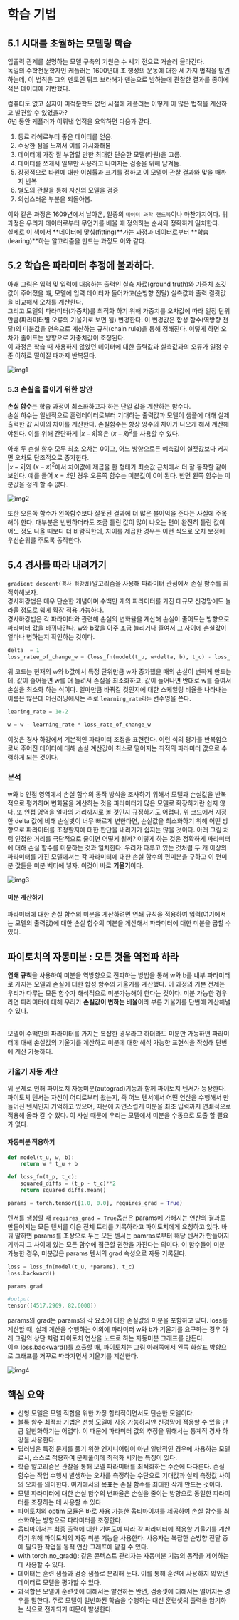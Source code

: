 # 학습 기법

## 5.1 시대를 초월하는 모델링 학습

입출력 관계를 설명하는 모델 구축의 기원은 수 세기 전으로 거슬러 올라간다.   
독일의 수학천문학자인 케플러는 1600년대 초 행성의 운동에 대한 세 가지 법칙을 발견하는데, 이 법칙은 그의 멘토인 튀코 브라해가 맨눈으로 밤하늘에 관찰한 결과를 종이에 적은 데이터에 기반했다.  
  
컴퓨터도 없고 심지어 미적분학도 없던 시절에 케플러는 어떻게 이 많은 법칙을 계산하고 발견할 수 있었을까?  
6년 동안 케플러가 이뤄낸 업적을 요약하면 다음과 같다.  
1. 동료 라헤로부터 좋은 데이터를 얻음.
2. 수상한 점을 느껴서 이를 가시화해봄
3. 데이터에 가장 잘 부합할 만한 최대한 단순한 모델(타원)을 고름.
4. 데이터를 쪼개서 일부만 사용하고 나머지는 검증을 위해 남겨둠.
5. 장정적으로 타원에 대한 이심률과 크기를 정하고 이 모델이 관찰 결과와 맞을 때까지 반복
6. 별도의 관찰을 통해 자신의 모델을 검증
7. 의심스러운 부분을 되돌아봄.

이와 같은 과정은 1609년에서 날아온, 일종의 `데이터 과학 핸드북`이나 마찬가지이다. 위 과정은 우리가 데이터로부터 무언가를 배울 때 정의하는 순서와 정확하게 일치한다.  
실제로 이 책에서 **데이터에 맞춰(fitting)**가는 과정과 데이터로부터 **학습(learing)**하는 알고리즘을 만드는 과정도 이와 같다.   

## 5.2 학습은 파라미터 추정에 불과하다.
아래 그림은 입력 및 입력에 대응하는 출력인 실측 자료(ground truth)와 가중치 초깃값이 주어졌을 떄, 모델에 입력 데이터가 들어가고(순방향 전달) 실측값과 출력 결괏값을 비교해서 오차를 계산한다.  
그리고 모델의 파라미터(가중치)를 최적화 하기 위해 가중치를 오차값에 따라 일정 단위만큼(파라미터별 오류의 기울기로 보면 됨) 변경한다. 
이 변경값은 합성 함수(역방향 전달)의 미분값을 연속으로 계산하는 규칙(chain rule)을 통해 정해진다. 이렇게 하면 오차가 줄어드는 방향으로 가중치값이 조정된다.   
이 과정은 학습 때 사용하지 않았던 데이터에 대한 출력값과 실측값과의 오류가 일정 수준 이하로 떨어질 때까지 반복된다. 


![img1](images/img1.jpeg)

### 5.3 손실을 줄이기 위한 방안
 **손실 함수**는 학습 과정이 최소화하고자 하는 단일 값을 계산하는 함수다.  
 손실 하수는 일반적으로 훈련데이터로부터 기대하는 출력값과 모델이 샘플에 대해 실제 출력한 값 사이의 차이를 계산한다. 
 손실함수는 항상 양수의 차이가 나오게 해서 계산해야된다. 이를 위해 간단하게 $|x-\bar{x}|$혹은 $(x-\bar{x})^2$를 사용할 수 있다.  

아래 두 손실 함수 모두 최소 오차는 0이고, 어느 방향으로든 예측값이 실젯값보다 커지면 오차도 단조적으로 증가한다.  
$|x-\bar{x}|$와 $(x-\bar{x})^2$에서 차이값에 제곱을 한 형태가 최솟값 근처에서 더 잘 동작할 같아 보인다. 예를 들어 $x = \bar{x}$인 경우 오른쪽 함수는 미분값이 0이 된다. 반면 왼쪽 함수는 미분값을 정의 할 수 없다.   

![img2](images/img2.jpeg)  

또한 오른쪽 함수가 왼쪽함수보다 잘못된 결과에 더 많은 불이익을 준다는 사실에 주목해야 한다. 대부분은 빈번하더라도 조금 틀린 값이 많이 나오는 편이 완전히 틀린 값이 어느 정도 나올 때보다 더 바람직한데, 차이를 제곱한 경우는 이런 식으로 오차 보정에 우선순위를 주도록 동작한다. 

## 5.4 경사를 따라 내려가기  
`gradient descent(경사 하강법)`알고리즘을 사용해 파라미터 관점에서 손실 함수를 최적화해보자.  
경사하강법은 매우 단순한 개념이며 수백만 개의 파라미터를 가진 대규모 신경망에도 놀라울 정도로 쉽게 확장 적용 가능하다.   
경사하강법은 각 파라미터와 관련해 손실의 변화율을 계산해 손실이 줄어도는 방향으로 파라미터 값을 바꿔나간다. w와 b값을 아주 조금 늘리거나 줄여서 그 사이에 손실값이 얼마나 변하는지 확인하는 것이다.  

```python
delta  = 1
loss_ratee_of_change_w = (loss_fn(model(t_u, w+delta, b), t_c) - loss_fn(model(t-u, w - delta, b), t_c)) / (2.0 * delta)
```
위 코드는 현재의 w와 b값에서 특정 단위만큼 w가 증가했을 때의 손실이 변하게 만드는데, 값이 줄어들면 w를 더 늘려서 손실을 최소화하고, 값이 늘어나면 반대로 w를 줄여서 손실을 최소화 하는 식이다.  얼마만큼 바꿔갈 것인지에 대한 스케일링 비율을 나타내는  이름은 많은데 머신러닝에서는 주로 `learning_rate라는` 변수명을 쓴다.  

```python
learing_rate = 1e-2

w = w - learning_rate * loss_rate_of_change_w
```

이것은 경사 하강에서 기본적인 파라미터 조정을 표현한다. 이런 식의 평가를 반복함으로써 주어진 데이터에 대해 손실 계산값이 최소로 떨어지는 최적의 파라미터 값으로 수렴하게 되는 것이다.   

### 분석
w와 b 인접 영역에서 손실 함수의 동작 방식을 조사하기 위해서 모델과 손실값을 반복적으로 평가하며 변화율을 계산하는 것을 파라미터가 많은 모델로 확장하기란 쉽지 않다. 또 인접 영역을 얼마의 거리까지로 볼 것인지 규정하기도 어렵다. 위 코드에서 지정한 delta 값에 비해 손실밧이 너무 빠르게 변한다면, 손실값을 최소화하기 위해 어떤 방향으로 파라미터를 조정할지에 대한 판단을 내리기가 쉽지는 않을 것이다. 
아래 그림 처럼 인접한 거리를 극단적으로 줄이면 어떻게 될까? 이렇게 하는 것은 정확하게 파라미터에 대해 손실 함수를 미분하는 것과 일치한다. 우리가 다루고 있는 것처럼 두 개 이상의 파라미터를 가진 모델에서는 각 파라미터에 대한 손실 함수의 편미분을 구하고 이 편미분 값들을 미분 벡터에 넣자. 이것이 바로 **기울기**이다.

![img3](imges/img3.jpeg)   

#### 미분 계산하기
파라미터에 대한 손실 함수의 미분을 계산하려면 연쇄 규칙을 적용하여 입력(여기에서는 모델의 출력값)에 대한 손실 함수의 미분을 게산해서 파라미터에 대한 미분을 곱할 수 있다. 

## 파이토치의 자동미분 : 모든 것을 역전파 하라
**연쇄 규칙**을 사용하여 미분을 역방향으로 전파하는 방법을 통해 w와 b를 내부 파라미터로 가지는 모델과 손실에 대한 합성 함수의 기울기를 계산했다. 
이 과정의 기본 전제는 우리가 다루는 모든 함수가 해석적으로 미분가능해야 한다는 것이다. 미분 가능한 경우라면 파라미터에 대해 우리가 **손실값이 변하는 비율**이라 부른 기울기를 단번에 계산해낼 수 있다.   
<br/>   

모델이 수백만의 파라미터를 가지는 복잡한 경우라고 하더라도 미분만 가능하면 파라미터에 대해 손실값의 기울기를 계산하고 미분에 대한 해석 가능한 표현식을 작성해 단번에 계산 가능하다.  

### 기울기 자동 계산 
위 문제로 인해 파이토치 자동미분(autograd)기능과 함께 파이토치 텐서가 등장한다. 파이토치 텐서는 자신이 어디로부터 왔는지, 즉 어느 텐서에서 어떤 연산을 수행해서 만들어진 텐서인지 기억하고 있으며, 때문에 자연스럽게 미분을 최초 입력까지 연쇄적으로 적용해 올라 갈 수 있다. 이 사실 때문에 우리는 모델에서 미분을 수동으로 도출 할 필요가 없다.  

#### 자동미분 적용하기

```python
def model(t_u, w, b):
    return w * t_u + b

def loss_fn(t_p, t_c):
    squared_diffs = (t_p - t_c)**2
    return squared_diffs.mean()

params = torch.tensor([1.0, 0.0], requires_grad = True)
```
텐서를 생성할 때 `requires_grad = True`옵션은 params에 가해지는 연산의 결과로 만들어지는 모든 텐서를 이은 전체 트리를 기록하라고 파이토치에게 요청하고 있다. 바꿔 말하면 params를 조상으로 두는 모든 텐서는 pamras로부터 해당 텐서가 만들어지기까지 그 사이에 있는 모든 함수에 접근할 권한을 가진다는 의미다. 이 함수들이 미분 가능한 경우, 미분값은 params 텐서의 grad 속성으로 자동 기록된다.  


```python
loss = loss_fn(model(t_u, *params), t_c)
loss.backward()

params.grad

#output 
tensor([4517.2969, 82.6000])
```
params의 grad는 params의 각 요소에 대한 손실값의 미분을 포함하고 있다. 
loss를 계산할 때, 실제 게산을 수행하는 이외에 파라미터 w와 b가 기울기를 요구하는 경우 아래 그림의 상단 처럼 파이토치 연산을 노드로 하는 자동미분 그래프를 만든다.  
이후 loss.backward()를 호출할 때, 파이토치는 그림 아래쪽에서 왼쪽 화살표 방향으로 그래프를 거꾸로 따라가면서 기울기를 계산한다.  

![img4](images/img4.jpeg)


## 핵심 요약
- 선형 모델은 모델 적합을 위한 가장 합리적이면서도 단순한 모델이다.
- 볼록 함수 최적화 기법은 선형 모델에 사용 가능하지만 신경망에 적용할 수 있을 만큼 일반화하기는 어렵다. 이 때문에 파라미터 값의 추정을 위해서는 통계적 경사 하강을 사용한다.
- 딥러닝은 특정 문제를 풀기 위한 엔지니어링이 아닌 일반적인 경우에 사용하는 모델로서, 스스로 적용하여 문제풀이에 최적화 시키는 특징이 있다. 
- 학습 알고리즘은 관찰을 통해 모델 파라미터를 최적화하는 수준에 다다른다. 손실 함수는 작업 수행시 발생하는 오차를 측정하는 수단으로 기대값과 실제 측정값 사이의 오차를 의미한다. 여기에서의 목표는 손실 함수를 최대한 작게 만드는 것이다.
- 모델 파라미터에 대한 손실 함수의 변화율은 손실을 줄이는 방향으로 동일한 파라미터를 조정하는 데 사용할 수 있다. 
- 파이토치의 optim 모듈은 바로 사용 가능한 옵티마이져를 제공하여 손실 함수를 최소화하는 방향으로 파라미터를 조정한다. 
- 옵티마이저는 최종  출력에 대한 기여도에 따라 각 파라미터에 적용할 기울기를 계산하기 위해 파이토치의 자동 미분 기능을 사용한다. 사용자는 복잡한 순방향 전달 중에 필요한 작업을 동적 연산 그래프에 맡길 수 있다.
- with torch.no_grad(): 같은 콘텍스트 관리자는 자동미분 기능의 동작을 제어하는 데 사용할 수 있다. 
- 데이터는 훈련 샘플과 검증 샘플로 분리해 둔다. 이를 통해 훈련에 사용하지 않았던 데이터로 모델을 평가할 수 있다.
- 과적합은 모델이 훈련셋에 대해서는 발전하는 반면, 검증셋에 대해서는 떨어지는 경우를 말한다. 주로 모델이 일반화된 학습을 수행하는 대신 훈련셋의 출력을 암기하는 식으로 전개되기 때문에 발생한다.  

 

